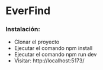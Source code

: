 # EverFind

### Instalación:
- Clonar el proyecto
- Ejecutar el comando npm install
- Ejecutar el comando npm run dev
- Visitar: http://localhost:5173/ 

